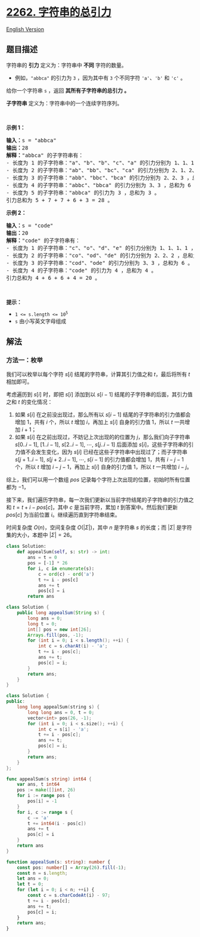 # [2262. 字符串的总引力](https://leetcode.cn/problems/total-appeal-of-a-string)

[English Version](/solution/2200-2299/2262.Total%20Appeal%20of%20A%20String/README_EN.md)

<!-- tags:哈希表,字符串,动态规划 -->

<!-- difficulty:困难 -->

## 题目描述

<!-- 这里写题目描述 -->

<p>字符串的 <strong>引力</strong> 定义为：字符串中 <strong>不同</strong> 字符的数量。</p>

<ul>
	<li>例如，<code>"abbca"</code> 的引力为 <code>3</code> ，因为其中有 <code>3</code> 个不同字符 <code>'a'</code>、<code>'b'</code> 和 <code>'c'</code> 。</li>
</ul>

<p>给你一个字符串 <code>s</code> ，返回 <strong>其所有子字符串的总引力</strong> <strong>。</strong></p>

<p><strong>子字符串</strong> 定义为：字符串中的一个连续字符序列。</p>

<p>&nbsp;</p>

<p><strong>示例 1：</strong></p>

<pre><strong>输入：</strong>s = "abbca"
<strong>输出：</strong>28
<strong>解释：</strong>"abbca" 的子字符串有：
- 长度为 1 的子字符串："a"、"b"、"b"、"c"、"a" 的引力分别为 1、1、1、1、1，总和为 5 。
- 长度为 2 的子字符串："ab"、"bb"、"bc"、"ca" 的引力分别为 2、1、2、2 ，总和为 7 。
- 长度为 3 的子字符串："abb"、"bbc"、"bca" 的引力分别为 2、2、3 ，总和为 7 。
- 长度为 4 的子字符串："abbc"、"bbca" 的引力分别为 3、3 ，总和为 6 。
- 长度为 5 的子字符串："abbca" 的引力为 3 ，总和为 3 。
引力总和为 5 + 7 + 7 + 6 + 3 = 28 。
</pre>

<p><strong>示例 2：</strong></p>

<pre><strong>输入：</strong>s = "code"
<strong>输出：</strong>20
<strong>解释：</strong>"code" 的子字符串有：
- 长度为 1 的子字符串："c"、"o"、"d"、"e" 的引力分别为 1、1、1、1 ，总和为 4 。
- 长度为 2 的子字符串："co"、"od"、"de" 的引力分别为 2、2、2 ，总和为 6 。
- 长度为 3 的子字符串："cod"、"ode" 的引力分别为 3、3 ，总和为 6 。
- 长度为 4 的子字符串："code" 的引力为 4 ，总和为 4 。
引力总和为 4 + 6 + 6 + 4 = 20 。
</pre>

<p>&nbsp;</p>

<p><strong>提示：</strong></p>

<ul>
	<li><code>1 &lt;= s.length &lt;= 10<sup>5</sup></code></li>
	<li><code>s</code> 由小写英文字母组成</li>
</ul>

## 解法

### 方法一：枚举

我们可以枚举以每个字符 $s[i]$ 结尾的字符串，计算其引力值之和 $t$，最后将所有 $t$ 相加即可。

考虑遍历到 $s[i]$ 时，即把 $s[i]$ 添加到以 $s[i-1]$ 结尾的子字符串的后面，其引力值之和 $t$ 的变化情况：

1. 如果 $s[i]$ 在之前没出现过，那么所有以 $s[i-1]$ 结尾的子字符串的引力值都会增加 $1$，共有 $i$ 个，所以 $t$ 增加 $i$，再加上 $s[i]$ 自身的引力值 $1$，所以 $t$ 一共增加 $i+1$；
1. 如果 $s[i]$ 在之前出现过，不妨记上次出现的的位置为 $j$，那么我们向子字符串 $s[0..i-1]$, $[1..i-1]$, $s[2..i-1]$, $\cdots$, $s[j..i-1]$ 后面添加 $s[i]$，这些子字符串的引力值不会发生变化，因为 $s[i]$ 已经在这些子字符串中出现过了；而子字符串 $s[j+1..i-1]$, $s[j+2..i-1]$, $\cdots$, $s[i-1]$ 的引力值都会增加 $1$，共有 $i-j-1$ 个，所以 $t$ 增加 $i-j-1$，再加上 $s[i]$ 自身的引力值 $1$，所以 $t$ 一共增加 $i-j$。

综上，我们可以用一个数组 $pos$ 记录每个字符上次出现的位置，初始时所有位置都为 $-1$，

接下来，我们遍历字符串，每一次我们更新以当前字符结尾的子字符串的引力值之和 $t = t + i - pos[c]$，其中 $c$ 是当前字符，累加 $t$ 到答案中。然后我们更新 $pos[c]$ 为当前位置 $i$。继续遍历直到字符串结束。

时间复杂度 $O(n)$，空间复杂度 $O(|\Sigma|)$，其中 $n$ 是字符串 $s$ 的长度；而 $|\Sigma|$ 是字符集的大小，本题中 $|\Sigma| = 26$。

<!-- tabs:start -->

```python
class Solution:
    def appealSum(self, s: str) -> int:
        ans = t = 0
        pos = [-1] * 26
        for i, c in enumerate(s):
            c = ord(c) - ord('a')
            t += i - pos[c]
            ans += t
            pos[c] = i
        return ans
```

```java
class Solution {
    public long appealSum(String s) {
        long ans = 0;
        long t = 0;
        int[] pos = new int[26];
        Arrays.fill(pos, -1);
        for (int i = 0; i < s.length(); ++i) {
            int c = s.charAt(i) - 'a';
            t += i - pos[c];
            ans += t;
            pos[c] = i;
        }
        return ans;
    }
}
```

```cpp
class Solution {
public:
    long long appealSum(string s) {
        long long ans = 0, t = 0;
        vector<int> pos(26, -1);
        for (int i = 0; i < s.size(); ++i) {
            int c = s[i] - 'a';
            t += i - pos[c];
            ans += t;
            pos[c] = i;
        }
        return ans;
    }
};
```

```go
func appealSum(s string) int64 {
	var ans, t int64
	pos := make([]int, 26)
	for i := range pos {
		pos[i] = -1
	}
	for i, c := range s {
		c -= 'a'
		t += int64(i - pos[c])
		ans += t
		pos[c] = i
	}
	return ans
}
```

```ts
function appealSum(s: string): number {
    const pos: number[] = Array(26).fill(-1);
    const n = s.length;
    let ans = 0;
    let t = 0;
    for (let i = 0; i < n; ++i) {
        const c = s.charCodeAt(i) - 97;
        t += i - pos[c];
        ans += t;
        pos[c] = i;
    }
    return ans;
}
```

<!-- tabs:end -->

<!-- end -->
